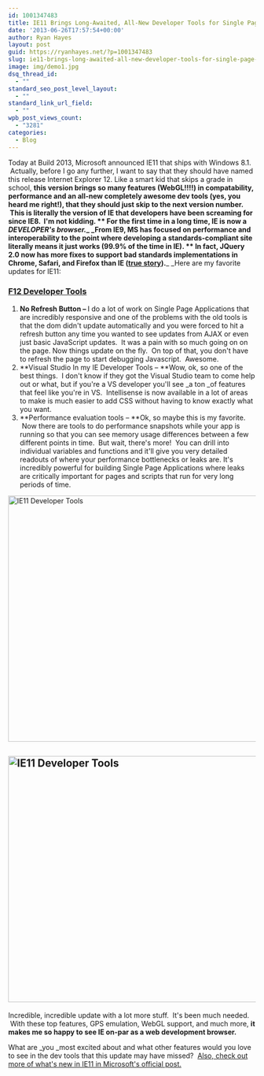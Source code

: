```yaml
---
id: 1001347483
title: IE11 Brings Long-Awaited, All-New Developer Tools for Single Page Apps
date: '2013-06-26T17:57:54+00:00'
author: Ryan Hayes
layout: post
guid: https://ryanhayes.net/?p=1001347483
slug: ie11-brings-long-awaited-all-new-developer-tools-for-single-page-apps
image: img/demo1.jpg
dsq_thread_id:
  - ""
standard_seo_post_level_layout:
  - ""
standard_link_url_field:
  - ""
wpb_post_views_count:
  - "3281"
categories:
  - Blog
---
```

Today at Build 2013, Microsoft announced IE11 that ships with Windows 8.1.  Actually, before I go any further, I want to say that they should have named this release Internet Explorer 12. Like a smart kid that skips a grade in school, **this version brings so many features (WebGL!!!!) in compatability, performance and an all-new completely awesome dev tools (yes, you heard me right!), that they should just skip to the next version number.  **This is literally the version of IE that developers have been screaming for since IE8.  I'm not kidding. ** For the first time in a long time, IE is now a _DEVELOPER's browser._**_ _From IE9, MS has focused on performance and interoperability to the point where developing a standards-compliant site literally means it just works (99.9% of the time in IE). ** In fact, JQuery 2.0 now has more fixes to support bad standards implementations in Chrome, Safari, and Firefox than IE ([true story](https://blog.jquery.com/2013/01/14/the-state-of-jquery-2013/)).**_ _Here are my favorite updates for IE11:<!--more-->

### [F12 Developer Tools](https://msdn.microsoft.com/en-US/library/ie/bg182632(v=vs.85))

  1. <span style="line-height: 13px;"><b>No Refresh Button &#8211; </b>I do a lot of work on Single Page Applications that are incredibly responsive and one of the problems with the old tools is that the dom didn't update automatically and you were forced to hit a refresh button any time you wanted to see updates from AJAX or even just basic JavaScript updates.  It was a pain with so much going on on the page. Now things update on the fly.  On top of that, you don't have to refresh the page to start debugging Javascript.  Awesome.</span>
  2. **Visual Studio In my IE Developer Tools &#8211; **Wow, ok, so one of the best things.  I don't know if they got the Visual Studio team to come help out or what, but if you're a VS developer you'll see _a ton _of features that feel like you're in VS.  Intellisense is now available in a lot of areas to make is much easier to add CSS without having to know exactly what you want.
  3. **Performance evaluation tools &#8211; **Ok, so maybe this is my favorite.  Now there are tools to do performance snapshots while your app is running so that you can see memory usage differences between a few different points in time.  But wait, there's more!  You can drill into individual variables and functions and it'll give you very detailed readouts of where your performance bottlenecks or leaks are. It's incredibly powerful for building Single Page Applications where leaks are critically important for pages and scripts that run for very long periods of time.

[<img class="alignnone size-full wp-image-1001347488" alt="IE11 Developer Tools" src="https://res.cloudinary.com/ryanhayes-net/image/upload/v1382116574/IC666321_drlrxz.png" width="735" height="500" />](https://res.cloudinary.com/ryanhayes-net/image/upload/v1382116574/IC666321_drlrxz.png)

## [<img class="alignnone size-full wp-image-1001347485" alt="IE11 Developer Tools" src="https://res.cloudinary.com/ryanhayes-net/image/upload/v1382116575/IC6663221_nv7qzv.png" width="735" height="500" />](https://res.cloudinary.com/ryanhayes-net/image/upload/v1382116575/IC6663221_nv7qzv.png)

Incredible, incredible update with a lot more stuff.  It's been much needed.  With these top features, GPS emulation, WebGL support, and much more, **it makes me so happy to see IE on-par as a web development browser.**

What are _you _most excited about and what other features would you love to see in the dev tools that this update may have missed?  [Also, check out more of what's new in IE11 in Microsoft's official post.](https://msdn.microsoft.com/en-US/library/ie/bg182625(v=vs.85))
